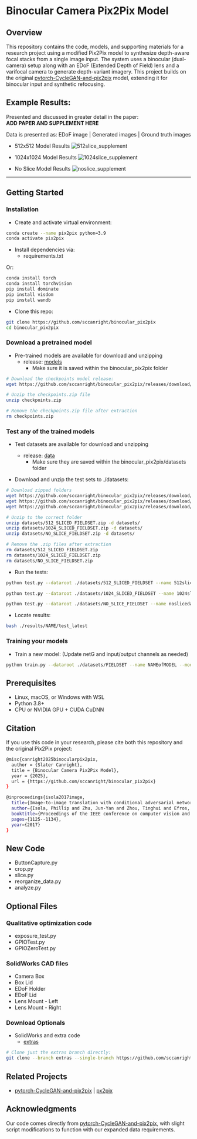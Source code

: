 # Binocular Camera Pix2Pix Model

## Overview

This repository contains the code, models, and supporting materials for a research project using a modified Pix2Pix model to synthesize depth-aware focal stacks from a single image input. The system uses a binocular (dual-camera) setup along with an EDoF (Extended Depth of Field) lens and a varifocal camera to generate depth-variant imagery. This project builds on the original [pytorch-CycleGAN-and-pix2pix](https://github.com/junyanz/pytorch-CycleGAN-and-pix2pix) model, extending it for binocular input and synthetic refocusing.

## Example Results:
Presented and discussed in greater detail in the paper:  
**ADD PAPER AND SUPPLEMENT HERE**  

Data is presented as: EDoF image | Generated images | Ground truth images  

 
- 512x512 Model Results
  ![512slice_supplement](https://github.com/user-attachments/assets/c9c0e727-c447-4e9e-89a0-e993dec5239d)

- 1024x1024 Model Results
  ![1024slice_supplement](https://github.com/user-attachments/assets/8f408938-c8fc-4466-a78d-0acd02b005c9)

- No Slice Model Results
  ![noslice_supplement](https://github.com/user-attachments/assets/4099cac7-156a-4b19-bbd0-424b89ecc72a)


---

## Getting Started
### Installation

- Create and activate virtual environment:

```bash
conda create --name pix2pix python=3.9
conda activate pix2pix
```

- Install dependencies via:
  - requirements.txt

Or:

```bash
conda install torch
conda install torchvision
pip install dominate
pip install visdom
pip install wandb
```

- Clone this repo:

```bash
git clone https://github.com/sccanright/binocular_pix2pix
cd binocular_pix2pix
```

### Download a pretrained model
- Pre-trained models are available for download and unzipping
  - release: [models](https://github.com/sccanright/binocular_pix2pix/releases/tag/models)
    - Make sure it is saved within the binocular_pix2pix folder

```bash
# Download the checkpoints model release:
wget https://github.com/sccanright/binocular_pix2pix/releases/download/models/checkpoints.zip -O checkpoints.zip

# Unzip the checkpoints.zip file
unzip checkpoints.zip

# Remove the checkpoints.zip file after extraction
rm checkpoints.zip
``` 

### Test any of the trained models
- Test datasets are available for download and unzipping
  - release: [data](https://github.com/sccanright/binocular_pix2pix/releases/tag/data)
    - Make sure they are saved within the binocular_pix2pix/datasets folder

- Download and unzip the test sets to ./datasets:

```bash
# Download zipped folders
wget https://github.com/sccanright/binocular_pix2pix/releases/download/data/512_SLICED_FIELDSET.zip -O datasets/512_SLICED_FIELDSET.zip
wget https://github.com/sccanright/binocular_pix2pix/releases/download/data/1024_SLICED_FIELDSET.zip -O datasets/1024_SLICED_FIELDSET.zip
wget https://github.com/sccanright/binocular_pix2pix/releases/download/data/NO_SLICE_FIELDSET.zip -O datasets/NO_SLICE_FIELDSET.zip

# Unzip to the correct folder
unzip datasets/512_SLICED_FIELDSET.zip -d datasets/
unzip datasets/1024_SLICED_FIELDSET.zip -d datasets/
unzip datasets/NO_SLICE_FIELDSET.zip -d datasets/

# Remove the .zip files after extraction
rm datasets/512_SLICED_FIELDSET.zip
rm datasets/1024_SLICED_FIELDSET.zip
rm datasets/NO_SLICE_FIELDSET.zip
```

- Run the tests:

```bash
python test.py --dataroot ./datasets/512_SLICED_FIELDSET --name 512slicedata01 --model pix2pix --gpu_ids 0 --netG unet_512 --input_nc 3 --output_nc 30

python test.py --dataroot ./datasets/1024_SLICED_FIELDSET --name 1024slicedata01 --model pix2pix --gpu_ids 0 --netG unet_1024 --input_nc 3 --output_nc 30

python test.py --dataroot ./datasets/NO_SLICE_FIELDSET --name noslicedata01 --model pix2pix --gpu_ids 0 --netG unet_1024 --input_nc 3 --output_nc 30
```

- Locate results:
```bash
bash ./results/NAME/test_latest
```

### Training your models

- Train a new model:
(Update netG and input/output channels as needed)
```bash
python train.py --dataroot ./datasets/FIELDSET --name NAMEofMODEL --model pix2pix --gpu_ids 0 --netG unet_1024 --input_nc 3 --output_nc 30
```

## Prerequisites
- Linux, macOS, or Windows with WSL
- Python 3.8+
- CPU or NVIDIA GPU + CUDA CuDNN

## Citation
If you use this code in your research, please cite both this repository and the original Pix2Pix project:

```bash
@misc{canright2025binocularpix2pix,
  author = {Slater Canright},
  title = {Binocular Camera Pix2Pix Model},
  year = {2025},
  url = {https://github.com/sccanright/binocular_pix2pix}
}

@inproceedings{isola2017image,
  title={Image-to-image translation with conditional adversarial networks},
  author={Isola, Phillip and Zhu, Jun-Yan and Zhou, Tinghui and Efros, Alexei A},
  booktitle={Proceedings of the IEEE conference on computer vision and pattern recognition},
  pages={1125--1134},
  year={2017}
}
```

## New Code
- ButtonCapture.py
- crop.py
- slice.py
- reorganize_data.py
- analyze.py

## Optional Files
### Qualitative optimization code
- exposure_test.py
- GPIOTest.py
- GPIOZeroTest.py

### SolidWorks CAD files
- Camera Box
- Box Lid
- EDoF Holder
- EDoF Lid
- Lens Mount - Left
- Lens Mount - Right

### Download Optionals
- SolidWorks and extra code
  - [extras](https://github.com/sccanright/binocular_pix2pix/tree/extras)

```bash
# Clone just the extras branch directly:
git clone --branch extras --single-branch https://github.com/sccanright/binocular_pix2pix
```
  

## Related Projects

- [pytorch-CycleGAN-and-pix2pix](https://github.com/junyanz/pytorch-CycleGAN-and-pix2pix) | [px2pix](https://github.com/phillipi/pix2pix)

## Acknowledgments

Our code comes directly from [pytorch-CycleGAN-and-pix2pix](https://github.com/junyanz/pytorch-CycleGAN-and-pix2pix), with slight script modifications to function with our expanded data requirements.
